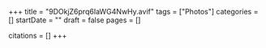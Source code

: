 +++
title = "9DOkjZ6prq6IaWG4NwHy.avif"
tags = ["Photos"]
categories = []
startDate = ""
draft = false
pages = []

citations = []
+++
